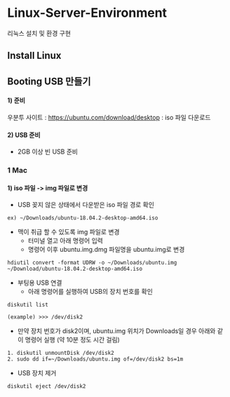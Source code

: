 # Linux-Server-Environment
리눅스 설치 및 환경 구현 
  
## Install Linux

## Booting USB 만들기
#### 1) 준비

우분투 사이트 : <https://ubuntu.com/download/desktop>  : iso 파일 다운로드

#### 2) USB 준비
* 2GB 이상 빈 USB 준비

### 1 Mac 
#### 1) iso 파일 -> img 파일로 변경
  * USB 꽂지 않은 상태에서 다운받은 iso 파일 경로 확인   
  ```
  ex) ~/Downloads/ubuntu-18.04.2-desktop-amd64.iso
  ```
  
  * 맥이 취급 할 수 있도록 img 파일로 변경
    - 터미널 열고 아래 명령어 입력  
    - 명령어 이후 ubuntu.img.dmg 파일명을 ubuntu.img로 변경
  ```
  hdiutil convert -format UDRW -o ~/Downloads/ubuntu.img ~/Download/ubuntu-18.04.2-desktop-amd64.iso
  ```
  
  * 부팅용 USB 연결
    - 아래 명령어를 실행하여 USB의 장치 번호를 확인
  ```
  diskutil list
  
  (example) >>> /dev/disk2 
  ```
  
  * 만약 장치 번호가 disk2이며, ubuntu.img 위치가 Downloads일 경우 아래와 같이 명령어 실행 
    (약 10분 정도 시간 걸림)
  
  ```
  1. diskutil unmountDisk /dev/disk2
  2. sudo dd if=~/Downloads/ubuntu.img of=/dev/disk2 bs=1m
  ```
  
  * USB 장치 제거
  ```
  diskutil eject /dev/disk2
  ```
